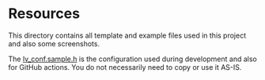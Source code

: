 # Resources

This directory contains all template and example files used in this project and also some screenshots.

The [lv_conf.sample.h](https://github.com/jetsup/s3-phone/blob/master/resources/lv_conf.sample.h) is the configuration used during development and also for GitHub actions. You do not necessarily need to copy or use it AS-IS.
